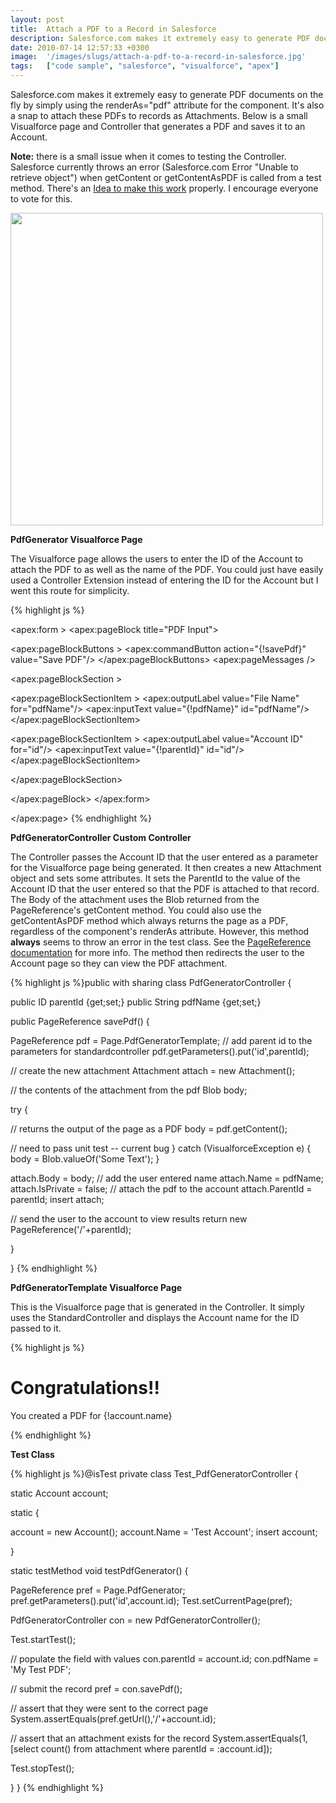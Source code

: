 ```yaml
---
layout: post
title:  Attach a PDF to a Record in Salesforce
description: Salesforce.com makes it extremely easy to generate PDF documents on the fly by simply using the renderAs=pdf attribute for the  component. Its also a snap to attach these PDFs to records as Attachments. Below is a small Visualforce page and Controller that generates a PDF and saves it to an Account. Note- there is a small issue when it comes to testing the Controller. Salesforce currently throws an error (Salesforce.com Error Unable to retrieve object) when getContent or getContentAsPDF is calle
date: 2010-07-14 12:57:33 +0300
image:  '/images/slugs/attach-a-pdf-to-a-record-in-salesforce.jpg'
tags:   ["code sample", "salesforce", "visualforce", "apex"]
---
```

<p>Salesforce.com makes it extremely easy to generate PDF documents on the fly by simply using the renderAs="pdf" attribute for the <apex:page> component. It's also a snap to attach these PDFs to records as Attachments. Below is a small Visualforce page and Controller that generates a PDF and saves it to an Account.</p>
<p><strong>Note:</strong> there is a small issue when it comes to testing the Controller. Salesforce currently throws an error (Salesforce.com Error "Unable to retrieve object") when getContent or getContentAsPDF is called from a test method. There's an <a href="http://sites.force.com/ideaexchange/ideaView?c=09a30000000D9xt&id=08730000000HzknAAC" target="_blank">Idea to make this work</a> properly. I encourage everyone to vote for this.</p>
<p><a href="/2010/07/14/attach-a-pdf-to-a-record-in-salesforce/attach-pdf/" rel="attachment wp-att-2867"><img src="http://res.cloudinary.com/blog-jeffdouglas-com/image/upload/v1400328003/attach-pdf_qywbr3.png" alt="" title="attach-pdf" width="500" class="alignnone size-full wp-image-2867" /></a></p>
<p><strong>PdfGenerator Visualforce Page</strong></p>
<p>The Visualforce page allows the users to enter the ID of the Account to attach the PDF to as well as the name of the PDF. You could just have easily used a Controller Extension instead of entering the ID for the Account but I went this route for simplicity.</p>
{% highlight js %}<apex:page controller="PdfGeneratorController">
 <apex:sectionHeader title="PDF Example" subtitle="Attach a PDF" 
  description="Example of how to attach a PDF to a record."/>

 <apex:form >
  <apex:pageBlock title="PDF Input">
 
 <apex:pageBlockButtons >
  <apex:commandButton action="{!savePdf}" value="Save PDF"/>
 </apex:pageBlockButtons>
 <apex:pageMessages />
  
 <apex:pageBlockSection >
  
  <apex:pageBlockSectionItem >
  <apex:outputLabel value="File Name" for="pdfName"/>
   <apex:inputText value="{!pdfName}" id="pdfName"/>
  </apex:pageBlockSectionItem>
  
  <apex:pageBlockSectionItem >
  <apex:outputLabel value="Account ID" for="id"/>
   <apex:inputText value="{!parentId}" id="id"/>
  </apex:pageBlockSectionItem>
  
 </apex:pageBlockSection>

  </apex:pageBlock>
 </apex:form>

</apex:page>
{% endhighlight %}
<p><strong>PdfGeneratorController Custom Controller</strong></p>
<p>The Controller passes the Account ID that the user entered as a parameter for the Visualforce page being generated. It then creates a new Attachment object and sets some attributes. It sets the ParentId to the value of the Account ID that the user entered so that the PDF is attached to that record. The Body of the attachment uses the Blob returned from the PageReference's getContent method. You could also use the getContentAsPDF method which always returns the page as a PDF, regardless of the <apex:page> component's renderAs attribute. However, this method <strong>always</strong> seems to throw an error in the test class. See the <a href="http://www.salesforce.com/us/developer/docs/apexcode/Content/apex_pages_pagereference.htm" target="_blank">PageReference documentation</a> for more info. The method then redirects the user to the Account page so they can view the PDF attachment.</p>
{% highlight js %}public with sharing class PdfGeneratorController {

 public ID parentId {get;set;}
 public String pdfName {get;set;}
 
 public PageReference savePdf() {

  PageReference pdf = Page.PdfGeneratorTemplate;
  // add parent id to the parameters for standardcontroller
  pdf.getParameters().put('id',parentId);

  // create the new attachment
  Attachment attach = new Attachment();
  
  // the contents of the attachment from the pdf
  Blob body;
  
  try {
   
  // returns the output of the page as a PDF
   body = pdf.getContent();
   
  // need to pass unit test -- current bug 
  } catch (VisualforceException e) {
   body = Blob.valueOf('Some Text');
  }
  
  attach.Body = body;
  // add the user entered name
  attach.Name = pdfName;
  attach.IsPrivate = false;
  // attach the pdf to the account
  attach.ParentId = parentId;
  insert attach;
  
  // send the user to the account to view results
  return new PageReference('/'+parentId);

 }

}
{% endhighlight %}
<p><strong>PdfGeneratorTemplate Visualforce Page</strong></p>
<p>This is the Visualforce page that is generated in the Controller. It simply uses the StandardController and displays the Account name for the ID passed to it.</p>
{% highlight js %}<apex:page standardController="Account" renderAs="pdf">
 <h1>Congratulations!!</h1>
 <p>You created a PDF for {!account.name}</p>
</apex:page>
{% endhighlight %}
<p><b>Test Class</b></p>
{% highlight js %}@isTest
private class Test_PdfGeneratorController {

 static Account account;

 static {
  
  account = new Account();
  account.Name = 'Test Account';
  insert account;
  
 }

 static testMethod void testPdfGenerator() {

  PageReference pref = Page.PdfGenerator;
  pref.getParameters().put('id',account.id);
  Test.setCurrentPage(pref);
  
  PdfGeneratorController con = new PdfGeneratorController();  
  
  Test.startTest();
  
  // populate the field with values
  con.parentId = account.id;
  con.pdfName = 'My Test PDF';

  // submit the record
  pref = con.savePdf();

  // assert that they were sent to the correct page
  System.assertEquals(pref.getUrl(),'/'+account.id);

  // assert that an attachment exists for the record
  System.assertEquals(1,[select count() from attachment where parentId = :account.id]);
  
  Test.stopTest(); 

 }
}
{% endhighlight %}

